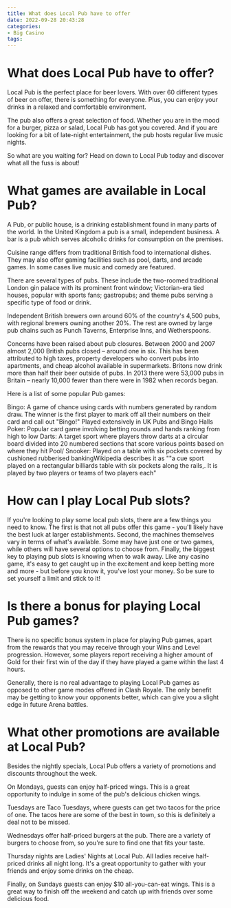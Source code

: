 ```yaml
---
title: What does Local Pub have to offer
date: 2022-09-28 20:43:28
categories:
- Big Casino
tags:
---
```



#  What does Local Pub have to offer?

Local Pub is the perfect place for beer lovers. With over 60 different types of beer on offer, there is something for everyone. Plus, you can enjoy your drinks in a relaxed and comfortable environment.

The pub also offers a great selection of food. Whether you are in the mood for a burger, pizza or salad, Local Pub has got you covered. And if you are looking for a bit of late-night entertainment, the pub hosts regular live music nights.

So what are you waiting for? Head on down to Local Pub today and discover what all the fuss is about!

#  What games are available in Local Pub?

A Pub, or public house, is a drinking establishment found in many parts of the world. In the United Kingdom a pub is a small, independent business. A bar is a pub which serves alcoholic drinks for consumption on the premises.

Cuisine range differs from traditional British food to international dishes. They may also offer gaming facilities such as pool, darts, and arcade games. In some cases live music and comedy are featured.

There are several types of pubs. These include the two-roomed traditional London gin palace with its prominent front window; Victorian-era tied houses, popular with sports fans; gastropubs; and theme pubs serving a specific type of food or drink.

Independent British brewers own around 60% of the country's 4,500 pubs, with regional brewers owning another 20%. The rest are owned by large pub chains such as Punch Taverns, Enterprise Inns, and Wetherspoons. 

Concerns have been raised about pub closures. Between 2000 and 2007 almost 2,000 British pubs closed – around one in six. This has been attributed to high taxes, property developers who convert pubs into apartments, and cheap alcohol available in supermarkets. Britons now drink more than half their beer outside of pubs. In 2013 there were 53,000 pubs in Britain – nearly 10,000 fewer than there were in 1982 when records began. 

Here is a list of some popular Pub games:

Bingo: A game of chance using cards with numbers generated by random draw. The winner is the first player to mark off all their numbers on their card and call out "Bingo!" 
Played extensively in UK Pubs and Bingo Halls 
Poker: Popular card game involving betting rounds and hands ranking from high to low 
Darts: A target sport where players throw darts at a circular board divided into 20 numbered sections that score various points based on where they hit 
Pool/ Snooker: Played on a table with six pockets covered by cushioned rubberised bankingWikipedia describes it as ""a cue sport played on a rectangular billiards table with six pockets along the rails,. It is played by two players or teams of two players each"

#  How can I play Local Pub slots?

If you're looking to play some local pub slots, there are a few things you need to know. The first is that not all pubs offer this game - you'll likely have the best luck at larger establishments. Second, the machines themselves vary in terms of what's available. Some may have just one or two games, while others will have several options to choose from. Finally, the biggest key to playing pub slots is knowing when to walk away. Like any casino game, it's easy to get caught up in the excitement and keep betting more and more - but before you know it, you've lost your money. So be sure to set yourself a limit and stick to it!

#  Is there a bonus for playing Local Pub games?

There is no specific bonus system in place for playing Pub games, apart from the rewards that you may receive through your Wins and Level progression. However, some players report receiving a higher amount of Gold for their first win of the day if they have played a game within the last 4 hours.

Generally, there is no real advantage to playing Local Pub games as opposed to other game modes offered in Clash Royale. The only benefit may be getting to know your opponents better, which can give you a slight edge in future Arena battles.

#  What other promotions are available at Local Pub?

Besides the nightly specials, Local Pub offers a variety of promotions and discounts throughout the week.

On Mondays, guests can enjoy half-priced wings. This is a great opportunity to indulge in some of the pub's delicious chicken wings.

Tuesdays are Taco Tuesdays, where guests can get two tacos for the price of one. The tacos here are some of the best in town, so this is definitely a deal not to be missed.

Wednesdays offer half-priced burgers at the pub. There are a variety of burgers to choose from, so you're sure to find one that fits your taste.

Thursday nights are Ladies' Nights at Local Pub. All ladies receive half-priced drinks all night long. It's a great opportunity to gather with your friends and enjoy some drinks on the cheap.

Finally, on Sundays guests can enjoy $10 all-you-can-eat wings. This is a great way to finish off the weekend and catch up with friends over some delicious food.